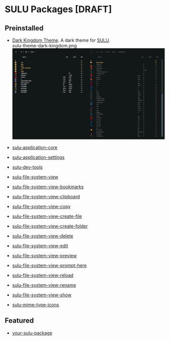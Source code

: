 # SULU Packages [DRAFT]

## Preinstalled

- [Dark Kingdom Theme](https://github.com/sulu-one/sulu-theme-dark-kingdom). A dark theme for [SULU][sulu-home-url].  
sulu-theme-dark-kingdom.png
[![Dark Kingdom Theme Screenshot][sulu-theme-dark-kingdom-screenshot]][sulu-theme-dark-kingdom-screenshot]

- [sulu-application-core](https://github.com/sulu-one/sulu-application-core)
- [sulu-application-settings](https://github.com/sulu-one/sulu-application-settings)
- [sulu-dev-tools](https://github.com/sulu-one/sulu-dev-tools)
- [sulu-file-system-view](https://github.com/sulu-one/sulu-file-system-view)
- [sulu-file-system-view-bookmarks](https://github.com/sulu-one/sulu-file-system-view-bookmarks)
- [sulu-file-system-view-clipboard](https://github.com/sulu-one/sulu-file-system-view-clipboard)
- [sulu-file-system-view-copy](https://github.com/sulu-one/sulu-file-system-view-copy)
- [sulu-file-system-view-create-file](https://github.com/sulu-one/sulu-file-system-view-create-file)
- [sulu-file-system-view-create-folder](https://github.com/sulu-one/sulu-file-system-view-create-folder)
- [sulu-file-system-view-delete](https://github.com/sulu-one/sulu-file-system-view-delete)
- [sulu-file-system-view-edit](https://github.com/sulu-one/sulu-file-system-view-edit)
- [sulu-file-system-view-preview](https://github.com/sulu-one/sulu-file-system-view-preview)
- [sulu-file-system-view-prompt-here](https://github.com/sulu-one/sulu-file-system-view-prompt-here)
- [sulu-file-system-view-reload](https://github.com/sulu-one/sulu-file-system-view-reload)
- [sulu-file-system-view-rename](https://github.com/sulu-one/sulu-file-system-view-rename)
- [sulu-file-system-view-show](https://github.com/sulu-one/sulu-file-system-view-show)
- [sulu-mime-type-icons](https://github.com/sulu-one/sulu-mime-type-icons)


[sulu-home-url]: https://github.com/sulu-one/sulu/
[sulu-theme-dark-kingdom-screenshot]: sulu-theme-dark-kingdom.png

## Featured

- [your-sulu-package](http://www.example.com)
